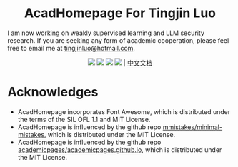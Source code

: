 <h1 align="center">
AcadHomepage For Tingjin Luo
</h1>

I am now working on weakly supervised learning and LLM security research. If you are seeking any form of academic cooperation, please feel free to email me at tingjinluo@hotmail.com.

<div align="center">

[![](https://img.shields.io/github/stars/HorizonAILab/HorizonAILab.github.io)](https://github.com/HorizonAILab/HorizonAILab.github.io)
[![](https://img.shields.io/github/forks/HorizonAILab/HorizonAILab.github.io)](https://github.com/HorizonAILab/HorizonAILab.github.io)
[![](https://img.shields.io/github/issues/HorizonAILab/HorizonAILab.github.io)](https://github.com/HorizonAILab/HorizonAILab.github.io)
[![](https://img.shields.io/github/license/HorizonAILab/HorizonAILab.github.io)](https://github.com/HorizonAILab/HorizonAILab.github.io/blob/main/LICENSE)  | [中文文档](./docs/README-zh.md) 
</div>


# Acknowledges

- AcadHomepage incorporates Font Awesome, which is distributed under the terms of the SIL OFL 1.1 and MIT License.
- AcadHomepage is influenced by the github repo [mmistakes/minimal-mistakes](https://github.com/mmistakes/minimal-mistakes), which is distributed under the MIT License.
- AcadHomepage is influenced by the github repo [academicpages/academicpages.github.io](https://github.com/academicpages/academicpages.github.io), which is distributed under the MIT License.